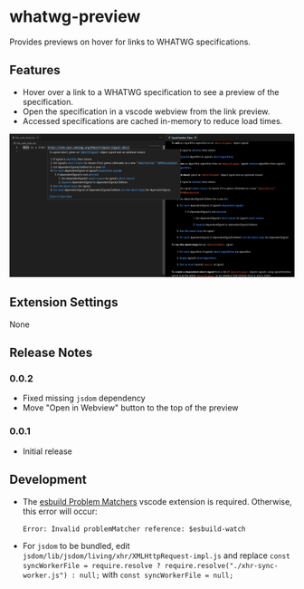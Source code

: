 # whatwg-preview

Provides previews on hover for links to WHATWG specifications.

## Features

- Hover over a link to a WHATWG specification to see a preview of the specification.
- Open the specification in a vscode webview from the link preview.
- Accessed specifications are cached in-memory to reduce load times.

![Example preview](images/example.png)

## Extension Settings

None

## Release Notes

### 0.0.2

- Fixed missing `jsdom` dependency
- Move "Open in Webview" button to the top of the preview

### 0.0.1

- Initial release

## Development

- The [esbuild Problem Matchers](https://marketplace.visualstudio.com/items?itemName=connor4312.esbuild-problem-matchers) vscode extension is required. Otherwise, this error will occur:
    ```
    Error: Invalid problemMatcher reference: $esbuild-watch
    ```
- For `jsdom` to be bundled, edit `jsdom/lib/jsdom/living/xhr/XMLHttpRequest-impl.js` and replace
  `const syncWorkerFile = require.resolve ? require.resolve("./xhr-sync-worker.js") : null;`
  with
  `const syncWorkerFile = null;`